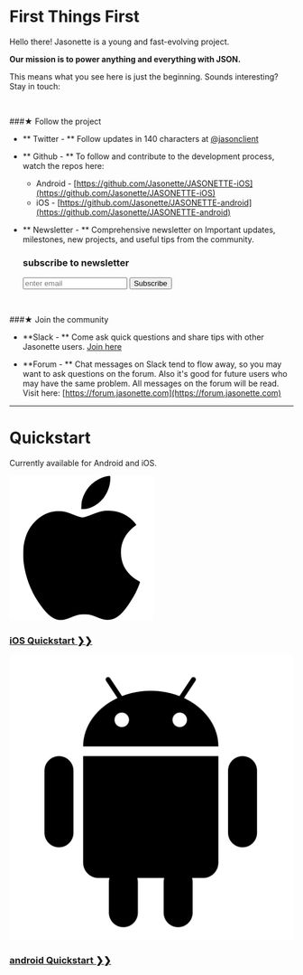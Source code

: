# First Things First

Hello there! Jasonette is a young and fast-evolving project.


<b>Our mission is to power anything and everything with JSON.</b>


This means what you see here is just the beginning. Sounds interesting? Stay in touch:

<br>

###★ Follow the project

  - **<i class='icon fa-twitter'></i> Twitter - ** Follow updates in 140 characters at [@jasonclient](https://www.twitter.com/jasonclient)
  - **<i class ='icon fa-github'></i> Github - ** To follow and contribute to the development process, watch the repos here:
    - Android - [https://github.com/Jasonette/JASONETTE-iOS](https://github.com/Jasonette/JASONETTE-iOS)
    - iOS - [https://github.com/Jasonette/JASONETTE-android](https://github.com/Jasonette/JASONETTE-android)

  - **<i class ='icon fa-envelope'></i> Newsletter - ** Comprehensive newsletter on Important updates, milestones, new projects, and useful tips from the community.

	<form action="//textethan.us8.list-manage.com/subscribe/post?u=54e23b3fe61843c19c384fc05&amp;id=76d5746d7b" method="post" id="mc-embedded-subscribe-form" name="mc-embedded-subscribe-form" class="validate" target="_blank" novalidate>
		<h3>subscribe to newsletter</h3>
		<input type="email" value="" name="EMAIL" class="required email" id="mce-EMAIL" placeholder="enter email">
		<button type="submit" value="Subscribe" name="subscribe" id="mc-embedded-subscribe" class="button">Subscribe</button>
		<div id="mce-responses" class="clear">
			<div class="response" id="mce-error-response" style="display:none"></div>
			<div class="response" id="mce-success-response" style="display:none"></div>
		</div>
		<div style="position: absolute; left: -5000px;" aria-hidden="true">
			<input type="text" name="b_54e23b3fe61843c19c384fc05_76d5746d7b" tabindex="-1" value="">
		</div>
	</form>
	<script type='text/javascript' src='//s3.amazonaws.com/downloads.mailchimp.com/js/mc-validate.js'></script><script type='text/javascript'>(function($) {window.fnames = new Array(); window.ftypes = new Array();fnames[0]='EMAIL';ftypes[0]='email';fnames[1]='FNAME';ftypes[1]='text';fnames[2]='LNAME';ftypes[2]='text';}(jQuery));var $mcj = jQuery.noConflict(true);</script>

<br>

###★  Join the community

  - **Slack - **  Come ask quick questions and share tips with other Jasonette users. [Join here](https://jasonette.herokuapp.com)

	<script async defer src="https://jasonette.herokuapp.com/slackin.js?large"></script>

  - **Forum - **  Chat messages on Slack tend to flow away, so you may want to ask questions on the forum. Also it's good for future users who may have the same problem. All messages on the forum will be read. Visit here: [https://forum.jasonette.com](https://forum.jasonette.com)

---

# Quickstart

Currently available for Android and iOS.

<div class='row'>
<a href="/ios"><img src='images/apple.png' class='image'> <h3>iOS Quickstart ❯❯ </h3></a>
</div>
<div class='row'>
<a href='/android'><img src='images/android.png' class='image'> <h3>android Quickstart ❯❯ </h3></a>
</div>

